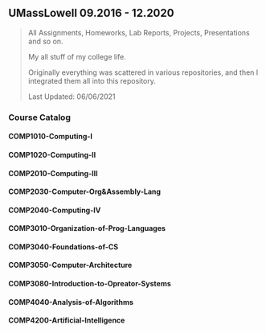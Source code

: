 ## UMassLowell 09.2016 - 12.2020

> All Assignments, Homeworks, Lab Reports, Projects, Presentations and so on.
>
> My all stuff of my college life. 
>
> Originally everything was scattered in various repositories, and then I integrated them all into this repository.
>
> Last Updated: 06/06/2021

### Course Catalog

#### COMP1010-Computing-I

#### COMP1020-Computing-II

#### COMP2010-Computing-III

#### COMP2030-Computer-Org&Assembly-Lang

#### COMP2040-Computing-IV

#### COMP3010-Organization-of-Prog-Languages

#### COMP3040-Foundations-of-CS

#### COMP3050-Computer-Architecture

#### COMP3080-Introduction-to-Opreator-Systems

#### COMP4040-Analysis-of-Algorithms

#### COMP4200-Artificial-Intelligence





